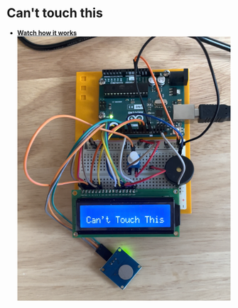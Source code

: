 # Can't touch this 
- **[ Watch how it works](https://www.instagram.com/reel/DC7EaHHRhwY/?utm_source=ig_web_copy_link&igsh=MzRlODBiNWFlZA==)** 
![Can't Touch This](images/hammertime.png)


